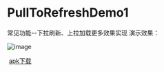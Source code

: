 # PullToRefreshDemo1
常见功能--下拉刷新、上拉加载更多效果实现
演示效果：

![image](https://github.com/JustRight815/PullToRefreshDemo1/blob/master/screenshot/show.gif ) 


  
  [apk下载](https://github.com/JustRight815/PullToRefreshDemo/blob/master/apk/app-debug.apk)
